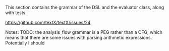 This section contains the grammar of the DSL and the evaluator class, along with 
tests.

https://github.com/textX/textX/issues/24

Notes:
TODO: the analysis_flow grammar is a PEG rather than a CFG, which means that 
there are some issues with parsing arithmetic expressions. Potentially I should
